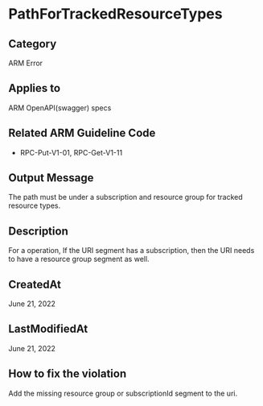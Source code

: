 # PathForTrackedResourceTypes

## Category

ARM Error

## Applies to

ARM OpenAPI(swagger) specs

## Related ARM Guideline Code

- RPC-Put-V1-01, RPC-Get-V1-11  

## Output Message

The path must be under a subscription and resource group for tracked resource types.

## Description

For a operation, If the URI segment has a subscription, then the URI needs to have a resource group segment as well.

## CreatedAt

June 21, 2022

## LastModifiedAt

June 21, 2022

## How to fix the violation

Add the missing resource group or subscriptionId segment to the uri.
